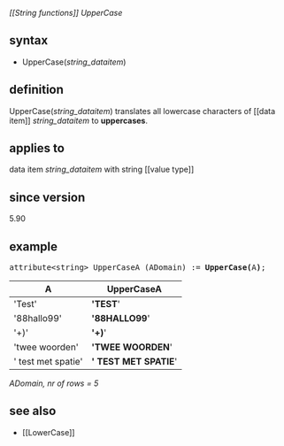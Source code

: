 *[[String functions]] UpperCase*

## syntax

- UpperCase(*string_dataitem*)

## definition

UpperCase(*string_dataitem*) translates all lowercase characters of [[data item]] *string_dataitem* to **uppercases**.

## applies to

data item *string_dataitem* with string [[value type]]

## since version

5.90

## example

<pre>
attribute&lt;string&gt; UpperCaseA (ADomain) := <B>UpperCase(</B>A<B>)</B>;
</pre>

| A                  |  **UpperCaseA**        |
|--------------------|------------------------|
| 'Test'             | **'TEST**'             |
| '88hallo99'        | **'88HALLO99**'        |
| '+)'               | **'+)**'               |
| 'twee woorden'     | **'TWEE WOORDEN**'     |
| ' test met spatie' | **' TEST MET SPATIE**' |

*ADomain, nr of rows = 5*

## see also

- [[LowerCase]]